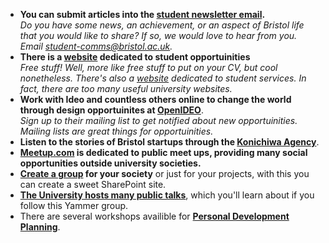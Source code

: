 
- **You can submit articles into the [student newsletter email](http://www.bristol.ac.uk/students/newsletter/).**<br>
  *Do you have some news, an achievement, or an aspect of Bristol life that you would like to share? If so, we would love to hear from you. Email student-comms@bristol.ac.uk.*
- **There is a [website](http://www.bristol.ac.uk/students/opportunities/) dedicated to student opportuinities** <br>
  *Free stuff! Well, more like free stuff to put on your CV, but cool nonetheless. There's also a [website](http://www.bristol.ac.uk/students/services/) dedicated to student services. In fact, there are too many useful university websites.*
- **Work with Ideo and countless others online to change the world through design opportuinites at [OpenIDEO](https://www.openideo.com/)**. <br>
  *Sign up to their mailing list to get notified about new opportuinities. Mailing lists are great things for opportuinities.*
- **Listen to the stories of Bristol startups through the [Konichiwa Agency](https://www.facebook.com/konichiwapr/?hc_location=ufi)**.<br>
- **[Meetup.com](https://www.meetup.com) is dedicated to public meet ups, providing many social opportunities outside university societies.**
- **[Create a group](https://uob.sharepoint.com/sites/systemsupport/SitePages/desktop-groups.aspx) for your society** or just for your projects, with this you can create a sweet SharePoint site.
- **[The University hosts many public talks](https://www.yammer.com/bristol.ac.uk/#/threads/inGroup?type=in_group&feedId=6501967)**, which you'll learn about if you follow this Yammer group.
- There are several workshops availible for **[Personal Development Planning](https://www.ole.bris.ac.uk/bbcswebdav/courses/PDP_Stu_2017/PDP%20student%20workshops.html)**.
  

